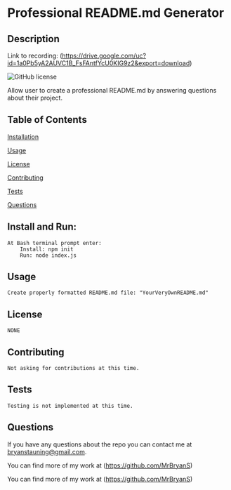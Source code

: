 # Professional README.md Generator 

## Description 

Link to recording: 
	(https://drive.google.com/uc?id=1a0Pb5yA2AUVC1B_FsFAntfYcU0KIG9z2&export=download)


![GitHub license](https://img.shields.io/badge/License-None-blue) 

Allow user to create a professional README.md by answering questions about their project. 


## Table of Contents 


[Installation](#installation) 

[Usage](#usage) 

[License](#license) 

[Contributing](#contributing) 

[Tests](#tests) 

[Questions](#questions) 
 
## Install and Run:
	At Bash terminal prompt enter:
 		Install: npm init
		Run: node index.js
	
## Usage 

 	Create properly formatted README.md file: "YourVeryOwnREADME.md"
 
## License 

 	NONE
 
## Contributing 

 	Not asking for contributions at this time. 

 ## Tests 

 	Testing is not implemented at this time.

 ## Questions 

 
If you have any questions about the repo you can contact me at bryanstauning@gmail.com. 

You can find more of my work at (https://github.com/MrBryanS)

You can find more of my work at (https://github.com/MrBryanS)
